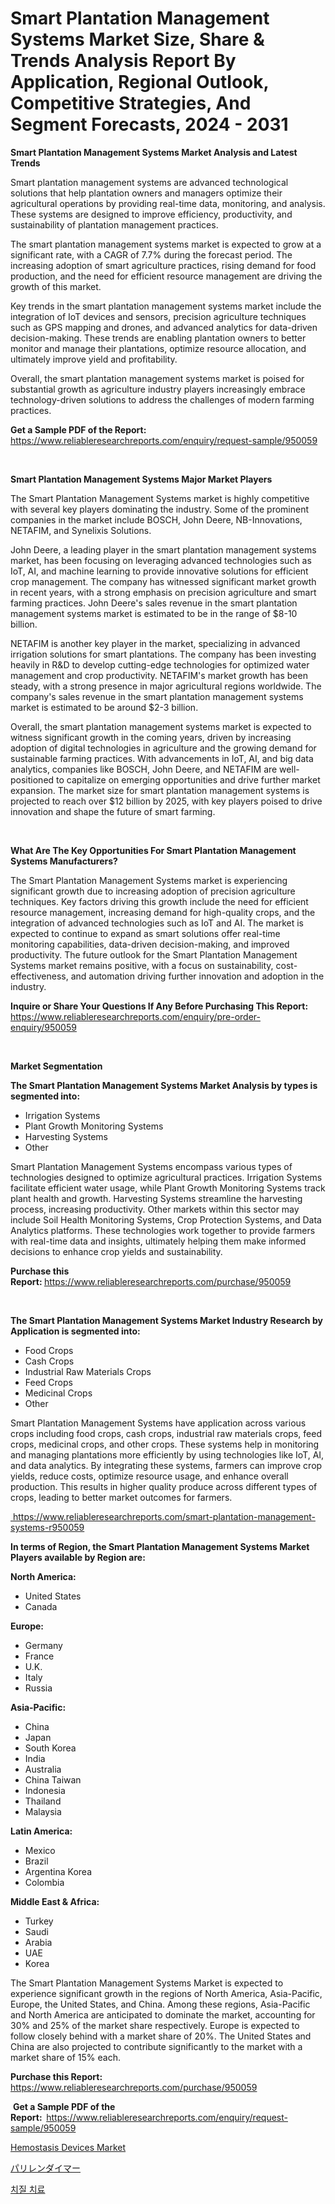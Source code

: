 <p><h1>Smart Plantation Management Systems Market Size, Share & Trends Analysis Report By Application, Regional Outlook, Competitive Strategies, And Segment Forecasts, 2024 - 2031</h1></p><p><strong>Smart Plantation Management Systems Market Analysis and Latest Trends</strong></p>
<p><p>Smart plantation management systems are advanced technological solutions that help plantation owners and managers optimize their agricultural operations by providing real-time data, monitoring, and analysis. These systems are designed to improve efficiency, productivity, and sustainability of plantation management practices.</p><p>The smart plantation management systems market is expected to grow at a significant rate, with a CAGR of 7.7% during the forecast period. The increasing adoption of smart agriculture practices, rising demand for food production, and the need for efficient resource management are driving the growth of this market.</p><p>Key trends in the smart plantation management systems market include the integration of IoT devices and sensors, precision agriculture techniques such as GPS mapping and drones, and advanced analytics for data-driven decision-making. These trends are enabling plantation owners to better monitor and manage their plantations, optimize resource allocation, and ultimately improve yield and profitability.</p><p>Overall, the smart plantation management systems market is poised for substantial growth as agriculture industry players increasingly embrace technology-driven solutions to address the challenges of modern farming practices.</p></p>
<p><strong>Get a Sample PDF of the Report:&nbsp;</strong> <a href="https://www.reliableresearchreports.com/enquiry/request-sample/950059">https://www.reliableresearchreports.com/enquiry/request-sample/950059</a></p>
<p>&nbsp;</p>
<p><strong>Smart Plantation Management Systems Major Market Players</strong></p>
<p><p>The Smart Plantation Management Systems market is highly competitive with several key players dominating the industry. Some of the prominent companies in the market include BOSCH, John Deere, NB-Innovations, NETAFIM, and Synelixis Solutions.</p><p>John Deere, a leading player in the smart plantation management systems market, has been focusing on leveraging advanced technologies such as IoT, AI, and machine learning to provide innovative solutions for efficient crop management. The company has witnessed significant market growth in recent years, with a strong emphasis on precision agriculture and smart farming practices. John Deere's sales revenue in the smart plantation management systems market is estimated to be in the range of $8-10 billion.</p><p>NETAFIM is another key player in the market, specializing in advanced irrigation solutions for smart plantations. The company has been investing heavily in R&D to develop cutting-edge technologies for optimized water management and crop productivity. NETAFIM's market growth has been steady, with a strong presence in major agricultural regions worldwide. The company's sales revenue in the smart plantation management systems market is estimated to be around $2-3 billion.</p><p>Overall, the smart plantation management systems market is expected to witness significant growth in the coming years, driven by increasing adoption of digital technologies in agriculture and the growing demand for sustainable farming practices. With advancements in IoT, AI, and big data analytics, companies like BOSCH, John Deere, and NETAFIM are well-positioned to capitalize on emerging opportunities and drive further market expansion. The market size for smart plantation management systems is projected to reach over $12 billion by 2025, with key players poised to drive innovation and shape the future of smart farming.</p></p>
<p>&nbsp;</p>
<p><strong>What Are The Key Opportunities For Smart Plantation Management Systems Manufacturers?</strong></p>
<p><p>The Smart Plantation Management Systems market is experiencing significant growth due to increasing adoption of precision agriculture techniques. Key factors driving this growth include the need for efficient resource management, increasing demand for high-quality crops, and the integration of advanced technologies such as IoT and AI. The market is expected to continue to expand as smart solutions offer real-time monitoring capabilities, data-driven decision-making, and improved productivity. The future outlook for the Smart Plantation Management Systems market remains positive, with a focus on sustainability, cost-effectiveness, and automation driving further innovation and adoption in the industry.</p></p>
<p><strong>Inquire or Share Your Questions If Any Before Purchasing This Report:</strong> <a href="https://www.reliableresearchreports.com/enquiry/pre-order-enquiry/950059">https://www.reliableresearchreports.com/enquiry/pre-order-enquiry/950059</a></p>
<p>&nbsp;</p>
<p><strong>Market Segmentation</strong></p>
<p><strong>The Smart Plantation Management Systems Market Analysis by types is segmented into:</strong></p>
<p><ul><li>Irrigation Systems</li><li>Plant Growth Monitoring Systems</li><li>Harvesting Systems</li><li>Other</li></ul></p>
<p><p>Smart Plantation Management Systems encompass various types of technologies designed to optimize agricultural practices. Irrigation Systems facilitate efficient water usage, while Plant Growth Monitoring Systems track plant health and growth. Harvesting Systems streamline the harvesting process, increasing productivity. Other markets within this sector may include Soil Health Monitoring Systems, Crop Protection Systems, and Data Analytics platforms. These technologies work together to provide farmers with real-time data and insights, ultimately helping them make informed decisions to enhance crop yields and sustainability.</p></p>
<p><strong>Purchase this Report:&nbsp;</strong><a href="https://www.reliableresearchreports.com/purchase/950059">https://www.reliableresearchreports.com/purchase/950059</a></p>
<p>&nbsp;</p>
<p><strong>The Smart Plantation Management Systems Market Industry Research by Application is segmented into:</strong></p>
<p><ul><li>Food Crops</li><li>Cash Crops</li><li>Industrial Raw Materials Crops</li><li>Feed Crops</li><li>Medicinal Crops</li><li>Other</li></ul></p>
<p><p>Smart Plantation Management Systems have application across various crops including food crops, cash crops, industrial raw materials crops, feed crops, medicinal crops, and other crops. These systems help in monitoring and managing plantations more efficiently by using technologies like IoT, AI, and data analytics. By integrating these systems, farmers can improve crop yields, reduce costs, optimize resource usage, and enhance overall production. This results in higher quality produce across different types of crops, leading to better market outcomes for farmers.</p></p>
<p><a href="https://www.reliableresearchreports.com/smart-plantation-management-systems-r950059">&nbsp;https://www.reliableresearchreports.com/smart-plantation-management-systems-r950059</a></p>
<p><strong>In terms of Region, the Smart Plantation Management Systems Market Players available by Region are:</strong></p>
<p>
    <p> <strong> North America: </strong>
        <ul>
            <li>United States</li>
            <li>Canada</li>
        </ul>
        </p> 
    <p> <strong> Europe: </strong>
        <ul>
            <li>Germany</li>
            <li>France</li>
            <li>U.K.</li>
            <li>Italy</li>
            <li>Russia</li>
        </ul>
        </p> 
    <p> <strong> Asia-Pacific: </strong>
        <ul>
            <li>China</li>
            <li>Japan</li>
            <li>South Korea</li>
            <li>India</li>
            <li>Australia</li>
            <li>China Taiwan</li>
            <li>Indonesia</li>
            <li>Thailand</li>
            <li>Malaysia</li>
        </ul>
        </p> 
    <p> <strong> Latin America: </strong>
        <ul>
            <li>Mexico</li>
            <li>Brazil</li>
            <li>Argentina Korea</li>
            <li>Colombia</li>
        </ul>
        </p> 
    <p> <strong> Middle East & Africa: </strong>
        <ul>
            <li>Turkey</li>
            <li>Saudi</li>
            <li>Arabia</li>
            <li>UAE</li>
            <li>Korea</li>
        </ul>
    </p>
    </p>
<p><p>The Smart Plantation Management Systems Market is expected to experience significant growth in the regions of North America, Asia-Pacific, Europe, the United States, and China. Among these regions, Asia-Pacific and North America are anticipated to dominate the market, accounting for 30% and 25% of the market share respectively. Europe is expected to follow closely behind with a market share of 20%. The United States and China are also projected to contribute significantly to the market with a market share of 15% each.</p></p>
<p><strong>Purchase this Report: </strong><a href="https://www.reliableresearchreports.com/purchase/950059">https://www.reliableresearchreports.com/purchase/950059</a></p>
<p>&nbsp;<strong>Get a Sample PDF of the Report:&nbsp;&nbsp;</strong><a href="https://www.reliableresearchreports.com/enquiry/request-sample/950059">https://www.reliableresearchreports.com/enquiry/request-sample/950059</a></p>
<p><strong></strong></p>
<p><p><a href="https://github.com/sofayahoo2023/Market-Research-Report-List-4/blob/main/hemostasis-devices-market.md">Hemostasis Devices Market</a></p><p><a href="https://github.com/pepo3k/Market-Research-Report-List-1/blob/main/147122552796.md">パリレンダイマー</a></p><p><a href="https://github.com/vss5505pa7z1p/Market-Research-Report-List-2/blob/main/835852848639.md">치질 치료</a></p></p>
